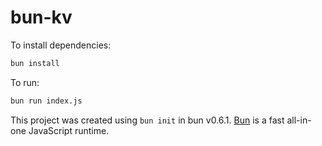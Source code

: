# bun-kv

To install dependencies:

```bash
bun install
```

To run:

```bash
bun run index.js
```

This project was created using `bun init` in bun v0.6.1. [Bun](https://bun.sh) is a fast all-in-one JavaScript runtime.
